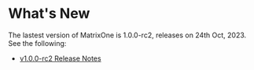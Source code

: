 # **What's New**

The lastest version of MatrixOne is 1.0.0-rc2, releases on 24th Oct, 2023. See the following:

* [v1.0.0-rc2 Release Notes](../Release-Notes/v1.0.0-rc2.md)
